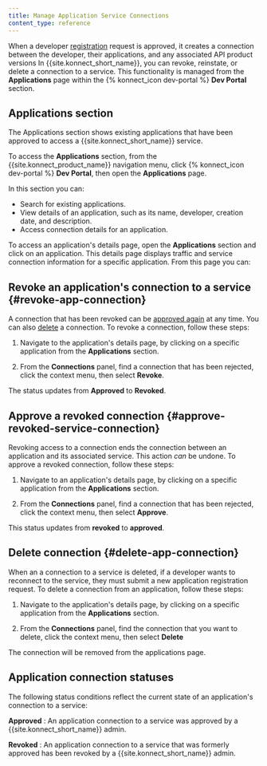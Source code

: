 ```yaml
---
title: Manage Application Service Connections
content_type: reference
---
```


When a developer
[registration](/konnect/dev-portal/applications/dev-reg-app-service) request is approved, it creates a connection between
the developer, their applications, and any associated API product versions In {{site.konnect_short_name}}, you can revoke, reinstate, or delete a connection to a service. This functionality is managed from the **Applications** page within the {% konnect_icon dev-portal %} **Dev Portal** section. 

## Applications section

The Applications section shows existing applications that have been approved to access a {{site.konnect_short_name}} service.

To access the **Applications** section, from the {{site.konnect_product_name}} navigation menu, click {% konnect_icon dev-portal %} **Dev Portal**, then open the **Applications** page.

In this section you can: 

- Search for existing applications.
- View details of an application, such as its name, developer, creation date, and description.
- Access connection details for an application. 

To access an application's details page, open the **Applications** section and click on an application. This details page displays traffic and service connection information for a specific application. From this page you can:

## Revoke an application's connection to a service {#revoke-app-connection}

A connection that has been revoked can be
[approved again](#approve-revoked-service-connection) at any time. You can also
[delete](#delete-app-connection) a connection. 
To revoke a connection, follow these steps: 

1. Navigate to the application's details page, by clicking on a specific application from the **Applications** section. 

2. From the **Connections** panel, find a connection that has been rejected, click the context menu, then select **Revoke**.

The status updates from **Approved** to **Revoked**.

## Approve a revoked connection {#approve-revoked-service-connection}

Revoking access to a connection ends the connection between an application and its associated service. This action _can_ be undone.
To approve a revoked connection, follow these steps: 

1. Navigate to an application's details page, by clicking on a specific application from the **Applications** section. 

2. From the **Connections** panel, find a connection that has been rejected, click the
context menu, then select **Approve**. 

This status updates from **revoked** to **approved**.

## Delete connection {#delete-app-connection}

When an a connection to a service is deleted, if a developer wants to reconnect to the service, they must submit a new application registration request. 
To delete a connection from an application, follow these steps: 

1. Navigate to the application's details page, by clicking on a specific application from the **Applications** section. 

2. From the **Connections** panel, find the connection that you want to delete, click the context menu, then select **Delete** 

The connection will be removed from the applications page. 

## Application connection statuses

The following status conditions reflect the current state of an application's connection to a service:

**Approved**
: An application connection to a service was approved by a {{site.konnect_short_name}} admin.

**Revoked**
: An application connection to a service that was formerly approved has been revoked by a
{{site.konnect_short_name}} admin.
